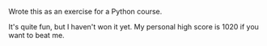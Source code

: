 Wrote this as an exercise for a Python course.

It's quite fun, but I haven't won it yet. My personal high score is 1020 if you want to beat me.

